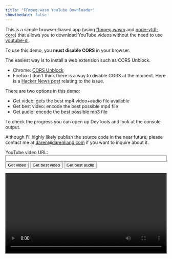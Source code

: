 ```yaml
---
title: "FFmpeg.wasm YouTube Downloader"
showthedate: false
---
```


This is a simple browser-based app (using [ffmpeg.wasm](https://github.com/ffmpegwasm/ffmpeg.wasm)
and [node-ytdl-core](https://github.com/fent/node-ytdl-core)) that allows you to download YouTube videos without the
need to use [youtube-dl](https://youtube-dl.org/).

To use this demo, you **must disable CORS** in your browser.

The easiest way is to install a web extension such as CORS Unblock.

* Chrome: [CORS Unblock](https://chrome.google.com/webstore/detail/cors-unblock/lfhmikememgdcahcdlaciloancbhjino?hl=en)
* Firefox: I don't think there is a way to disable CORS at the moment. Here is
  a [Hacker News post](https://news.ycombinator.com/item?id=18595258) relating to the issue.

There are two options in this demo:

* Get video: gets the best mp4 video+audio file available
* Get best video: encode the best possible mp4 file
* Get audio: encode the best possible mp3 file

To check the progress you can open up DevTools and look at the console output.

Although I'll highly likely publish the source code in the near future, please contact me at daren@darenliang.com if you
want to inquire about it.

<div>
    <label>YouTube video URL: <input type="text" id="url" style="width: 100%"></label>
    <br>
    <button onclick="getVideo()">Get video</button>
    <button onclick="getBestVideo()">Get best video</button>
    <button onclick="getAudio()">Get best audio</button>
</div>

<video id="player" width="100%" controls></video>

<script src="/js/ffmpeg-wasm-demo-controller.js?v=1.0.4"></script>
<script src="/js/ffmpeg-wasm-demo.js?v=1.0.7"></script>
